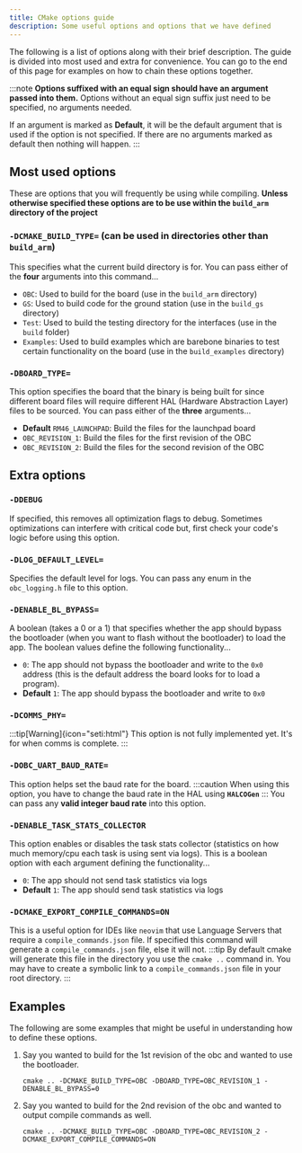 ```yaml
---
title: CMake options guide
description: Some useful options and options that we have defined
---
```

The following is a list of options along with their brief description. The guide is divided into most used and extra for convenience. You can go to the end of this page for examples on how to chain these options together.

:::note
**Options suffixed with an equal sign should have an argument passed into them.** Options without an equal sign suffix just need to be specified, no arguments needed.

If an argument is marked as **Default**, it will be the default argument that is used if the option is not specified. If there are no arguments marked as default then nothing will happen.
:::

## Most used options
These are options that you will frequently be using while compiling. **Unless otherwise specified these options are to be use within the `build_arm` directory of the project**

### `-DCMAKE_BUILD_TYPE=` (can be used in directories other than `build_arm`)
This specifies what the current build directory is for. You can pass either of the **four** arguments into this command...
* `OBC`: Used to build for the board (use in the `build_arm` directory)
* `GS`: Used to build code for the ground station (use in the `build_gs` directory)
* `Test`: Used to build the testing directory for the interfaces (use in the `build` folder)
* `Examples`: Used to build examples which are barebone binaries to test certain functionality on the board (use in the `build_examples` directory)

### `-DBOARD_TYPE=`
This option specifies the board that the binary is being built for since different board files will require different HAL (Hardware Abstraction Layer) files to be sourced. You can pass either of the **three** arguments...
* **Default** `RM46_LAUNCHPAD`: Build the files for the launchpad board
* `OBC_REVISION_1`: Build the files for the first revision of the OBC
* `OBC_REVISION_2`: Build the files for the second revision of the OBC


## Extra options

### `-DDEBUG`
If specified, this removes all optimization flags to debug. Sometimes optimizations can interfere with critical code but, first check your code's logic before using this option.

### `-DLOG_DEFAULT_LEVEL=`
Specifies the default level for logs. You can pass any enum in the `obc_logging.h` file to this option.

### `-DENABLE_BL_BYPASS=`
A boolean (takes a 0 or a 1) that specifies whether the app should bypass the bootloader (when you want to flash without the bootloader) to load the app. The boolean values define the following functionality...
* `0`: The app should not bypass the bootloader and write to the `0x0` address (this is the default address the board looks for to load a program).
* **Default** `1`: The app should bypass the bootloader and write to `0x0`

### `-DCOMMS_PHY=`
:::tip[Warning]{icon="seti:html"}
This option is not fully implemented yet. It's for when comms is complete.
:::

### `-DOBC_UART_BAUD_RATE=`
This option helps set the baud rate for the board.
:::caution
When using this option, you have to change the baud rate in the HAL using **`HALCOGen`**
:::
You can pass any **valid integer baud rate** into this option.

### `-DENABLE_TASK_STATS_COLLECTOR`
This option enables or disables the task stats collector (statistics on how much memory/cpu each task is using sent via logs). This is a boolean option with each argument defining the functionality...
* `0`: The app should not send task statistics via logs
* **Default** `1`: The app should send task statistics via logs

### `-DCMAKE_EXPORT_COMPILE_COMMANDS=ON`
This is a useful option for IDEs like `neovim` that use Language Servers that require a `compile_commands.json` file. If specified this command will generate a `compile_commands.json` file, else it will not.
:::tip
By default cmake will generate this file in the directory you use the `cmake ..` command in. You may have to create a symbolic link to a `compile_commands.json` file in your root directory.
:::

## Examples
The following are some examples that might be useful in understanding how to define these options.

1. Say you wanted to build for the 1st revision of the obc and wanted to use the bootloader.
    ```shell
    cmake .. -DCMAKE_BUILD_TYPE=OBC -DBOARD_TYPE=OBC_REVISION_1 -DENABLE_BL_BYPASS=0
    ```

2. Say you wanted to build for the 2nd revision of the obc and wanted to output compile commands as well.
    ```shell
    cmake .. -DCMAKE_BUILD_TYPE=OBC -DBOARD_TYPE=OBC_REVISION_2 -DCMAKE_EXPORT_COMPILE_COMMANDS=ON
    ```
